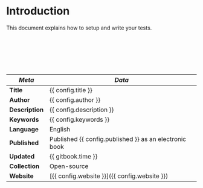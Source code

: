 # Introduction

This document explains how to setup and write your tests.

<br>
<br>
<br>
<br>
<br>

| *Meta* | *Data* |
| -- | -- |
| **Title** | {{ config.title }} |
| **Author** | {{ config.author }} |
| **Description** | {{ config.description }} |
| **Keywords** | {{ config.keywords }} |
| **Language** | English |
| **Published** | Published {{ config.published }} as an electronic book |
| **Updated** | {{ gitbook.time }} |
| **Collection** | Open-source |
| **Website** | [{{ config.website }}]({{ config.website }}) |
